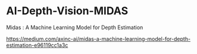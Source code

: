 # AI-Depth-Vision-MIDAS

Midas : A Machine Learning Model for Depth Estimation

https://medium.com/axinc-ai/midas-a-machine-learning-model-for-depth-estimation-e96119cc1a3c

